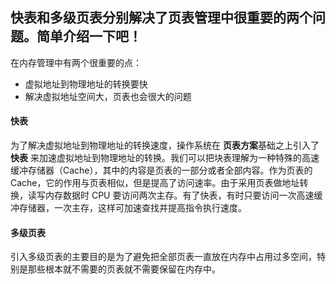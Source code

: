 ## 快表和多级页表分别解决了页表管理中很重要的两个问题。简单介绍一下吧！

在内存管理中有两个很重要的点：

- 虚拟地址到物理地址的转换要快
- 解决虚拟地址空间大，页表也会很大的问题

#### 快表

为了解决虚拟地址到物理地址的转换速度，操作系统在 **页表方案**基础之上引入了**快表** 来加速虚拟地址到物理地址的转换。我们可以把块表理解为一种特殊的高速缓冲存储器（Cache），其中的内容是页表的一部分或者全部内容。作为页表的 Cache，它的作用与页表相似，但是提高了访问速率。由于采用页表做地址转换，读写内存数据时 CPU 要访问两次主存。有了快表，有时只要访问一次高速缓冲存储器，一次主存，这样可加速查找并提高指令执行速度。

#### 多级页表

引入多级页表的主要目的是为了避免把全部页表一直放在内存中占用过多空间，特别是那些根本就不需要的页表就不需要保留在内存中。


